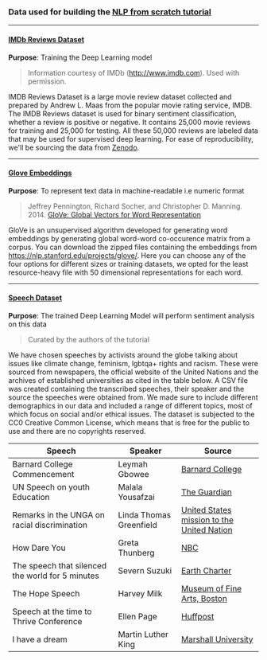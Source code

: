 ### Data used for building the [NLP from scratch tutorial](https://github.com/Dbhasin1/numpy-tutorials/blob/ethics-tutorial/content/tutorial-nlp-from-scratch.md)
---
#### [IMDb Reviews Dataset](https://github.com/Dbhasin1/numpy-tutorials/blob/ethics-tutorial/content/tutorial-nlp-from-scratch/IMDB%20Dataset.csv)

**Purpose**: Training the Deep Learning model

> Information courtesy of
IMDb
(http://www.imdb.com).
Used with permission.

IMDB Reviews Dataset is a large movie review dataset collected and prepared by Andrew L. Maas from the popular movie rating service, IMDB. The IMDB Reviews dataset is used for binary sentiment classification, whether a review is positive or negative. It contains 25,000 movie reviews for training and 25,000 for testing. All these 50,000 reviews are labeled data that may be used for supervised deep learning. For ease of reproducibility, we'll be sourcing  the data from [Zenodo](https://zenodo.org/record/4117827#.YVQZ_EZBy3Ihttps://zenodo.org/record/4117827#.YVQZ_EZBy3I).

---

#### [Glove Embeddings](https://github.com/Dbhasin1/numpy-tutorials/blob/ethics-tutorial/content/tutorial-nlp-from-scratch/glove.6B.50d.txt)
**Purpose**: To represent text data in machine-readable i.e numeric format
> Jeffrey Pennington, Richard Socher, and Christopher D. Manning. 2014. [GloVe: Global Vectors for Word Representation](https://nlp.stanford.edu/pubs/glove.pdf)

GloVe is an unsupervised algorithm developed for generating word embeddings by generating global word-word co-occurence matrix from a corpus. You can download the zipped files containing the embeddings from https://nlp.stanford.edu/projects/glove/. 
Here you can choose any of the four options for different sizes or training datasets, we opted for the least resource-heavy file with 50 dimensional representations for each word. 

---

#### [Speech Dataset](https://github.com/Dbhasin1/numpy-tutorials/blob/ethics-tutorial/content/tutorial-nlp-from-scratch/speeches.csv)
**Purpose**: The trained Deep Learning Model will perform sentiment analysis on this data 
> Curated by the authors of the tutorial 

We have chosen speeches by activists around the globe talking about issues like climate change, feminism, lgbtqa+ rights and racism. These were sourced from newspapers, the official website of the United Nations and the archives of established universities as cited in the table below. A CSV file was created containing the transcribed speeches, their speaker and the source the speeches were obtained from. 
We made sure to include different demographics in our data and included a range of different topics, most of which focus on social and/or ethical issues. The dataset is subjected to the CC0 Creative Common License, which means that is free for the public to use and there are no copyrights reserved.

| Speech                                           | Speaker                 | Source                                                     |
|--------------------------------------------------|-------------------------|------------------------------------------------------------|
| Barnard College Commencement                     | Leymah Gbowee           | [Barnard College](https://barnard.edu/news/transcript-speech-nobel-peace-prize-winner-leymah-gbowee)                         |
| UN Speech on youth Education                     | Malala Yousafzai        | [The Guardian](https://www.theguardian.com/commentisfree/2013/jul/12/malala-yousafzai-united-nations-education-speech-text)                                              |
| Remarks in the UNGA on racial discrimination     | Linda Thomas Greenfield | [United States mission to the United Nation](https://usun.usmission.gov/remarks-by-ambassador-linda-thomas-greenfield-at-a-un-general-assembly-commemorative-meeting-for-intl-day-for-the-elimination-of-racial-discrimination/)                 |
| How Dare You                                     | Greta Thunberg          | [NBC](https://www.nbcnews.com/news/world/read-greta-thunberg-s-full-speech-united-nations-climate-action-n1057861)                                   |
| The speech that silenced the world for 5 minutes | Severn Suzuki           | [Earth Charter](https://earthcharter.org/new-voices-after-26-years-of-the-girl-who-silenced-the-world-for-5-minutes/)                                             |
| The Hope Speech                                  | Harvey Milk             | [Museum of Fine Arts, Boston](https://www.mfa.org/exhibitions/amalia-pica/transcript-harvey-milks-the-hope-speech)                 |
| Speech at the time to Thrive Conference          | Ellen Page              | [Huffpost](https://www.huffpost.com/entry/time-to-thrive_b_4794251)                                                  |
| I have a dream                                   | Martin Luther King      | [Marshall University](https://www.marshall.edu/onemarshallu/i-have-a-dream/)                    |
